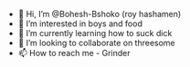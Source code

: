 - 👋 Hi, I’m @Bohesh-Bshoko (roy hashamen)
- 👀 I’m interested in boys and food
- 🌱 I’m currently learning how to suck dick
- 💞️ I’m looking to collaborate on threesome
- 📫 How to reach me - Grinder

<!---
Bohesh-Bshoko/Bohesh-Bshoko is a ✨ special ✨ repository because its `README.md` (this file) appears on your GitHub profile.
You can click the Preview link to take a look at your changes.
--->
